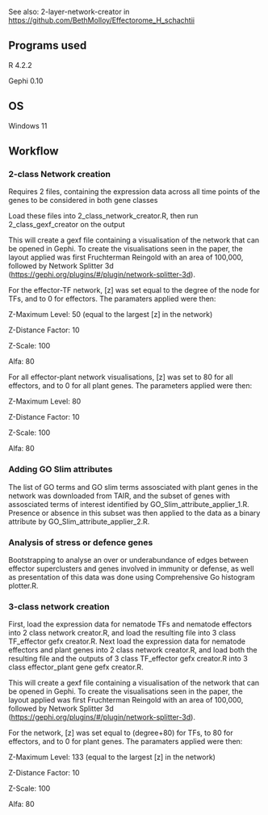 See also: 2-layer-network-creator in https://github.com/BethMolloy/Effectorome_H_schachtii

## Programs used
R 4.2.2

Gephi 0.10

## OS
Windows 11

## Workflow
### 2-class Network creation
Requires 2 files, containing the expression data across all time points of the genes to be considered in both gene classes

Load these files into 2_class_network_creator.R, then run 2_class_gexf_creator on the output

This will create a gexf file containing a visualisation of the network that can be opened in Gephi. To create the visualisations seen in the paper, the layout applied was first Fruchterman Reingold with an area of 100,000, followed by Network Splitter 3d (https://gephi.org/plugins/#/plugin/network-splitter-3d). 

For the effector-TF network, [z] was set equal to the degree of the node for TFs, and to 0 for effectors. 
The paramaters applied were then:

Z-Maximum Level: 50 (equal to the largest [z] in the network)

Z-Distance Factor: 10

Z-Scale: 100

Alfa: 80

For all effector-plant network visualisations, [z] was set to 80 for all effectors, and to 0 for all plant genes. 
The parameters applied were then:

Z-Maximum Level: 80

Z-Distance Factor: 10

Z-Scale: 100

Alfa: 80

### Adding GO Slim attributes
The list of GO terms and GO slim terms assosciated with plant genes in the network was downloaded from TAIR, and the subset of genes with assosciated terms of interest identified by GO_Slim_attribute_applier_1.R. Presence or absence in this subset was then applied to the data as a binary attribute by GO_Slim_attribute_applier_2.R. 

### Analysis of stress or defence genes
Bootstrapping to analyse an over or underabundance of edges between effector superclusters and genes involved in immunity or defense, as well as presentation of this data was done using Comprehensive Go histogram plotter.R. 

### 3-class network creation
First, load the expression data for nematode TFs and nematode effectors into 2 class network creator.R, and load the resulting file into 3 class TF_effector gefx creator.R.
Next load the expression data for nematode effectors and plant genes into 2 class network creator.R, and load both the resulting file and the outputs of 3 class TF_effector gefx creator.R into 3 class effector_plant gene gefx creator.R.

This will create a gexf file containing a visualisation of the network that can be opened in Gephi. To create the visualisations seen in the paper, the layout applied was first Fruchterman Reingold with an area of 100,000, followed by Network Splitter 3d (https://gephi.org/plugins/#/plugin/network-splitter-3d). 

For the network, [z] was set equal to (degree+80) for TFs, to 80 for effectors, and to 0 for plant genes. 
The paramaters applied were then:

Z-Maximum Level: 133 (equal to the largest [z] in the network)

Z-Distance Factor: 10

Z-Scale: 100

Alfa: 80


